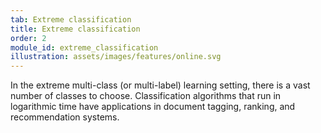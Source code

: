 ```yaml
---
tab: Extreme classification
title: Extreme classification
order: 2
module_id: extreme_classification
illustration: assets/images/features/online.svg
---
```


In the extreme multi-class (or multi-label) learning setting, there is a vast number of classes to choose. Classification algorithms that run in logarithmic time have applications in document tagging, ranking, and recommendation systems.
